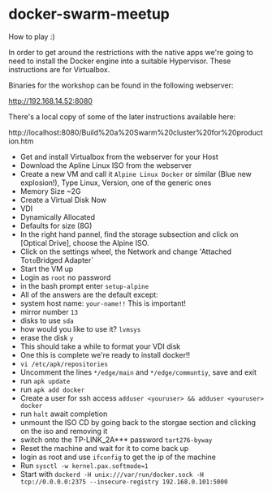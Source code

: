 # docker-swarm-meetup

How to play :)

In order to get around the restrictions with the native apps we're going to need to install the Docker engine into a suitable Hypervisor.  These instructions are for Virtualbox.

Binaries for the workshop can be found in the following webserver:

http://192.168.14.52:8080

There's a local copy of some of the later instructions available here:

http://localhost:8080/Build%20a%20Swarm%20cluster%20for%20production.htm

* Get and install Virtualbox from the webserver for your Host
* Download the Apline Linux ISO from the webserver
* Create a new VM and call it `Alpine Linux Docker` or similar (Blue new explosion!), Type Linux, Version, one of the generic ones
* Memory Size ~2G
* Create a Virtual Disk Now
* VDI
* Dynamically Allocated
* Defaults for size (8G)
* In the right hand pannel, find the storage subsection and click on [Optical Drive],  choose the Alpine ISO.
* Click on the settings wheel, the Network and change 'Attached To` to `Bridged Adapter`
* Start the VM up
* Login as `root` no password
* in the bash prompt enter `setup-alpine`
* All of the answers are the default except:
* system host name: `your-name!!` This is important!
* mirror number `13`
* disks to use `sda`
* how would you like to use it?  `lvmsys`
* erase the disk `y`
* This should take a while to format your VDI disk
* One this is complete we're ready to install docker!!
* `vi /etc/apk/repositories`
* Uncomment the lines `*/edge/main` and `*/edge/communtiy`, save and exit
* run `apk update`
* run `apk add docker`
* Create a user for ssh access `adduser <youruser> && adduser <youruser> docker`
* run `halt` await completion
* unmount the ISO CD by going back to the storgae section and clicking on the iso and removing it
* switch onto the TP-LINK_2A*** password `tart276-byway` 
* Reset the machine and wait for it to come back up
* login as root and use `ifconfig` to get the ip of the machine
* Run `sysctl -w kernel.pax.softmode=1`
* Start with `dockerd -H unix:///var/run/docker.sock -H tcp://0.0.0.0:2375 --insecure-registry 192.168.0.101:5000`
